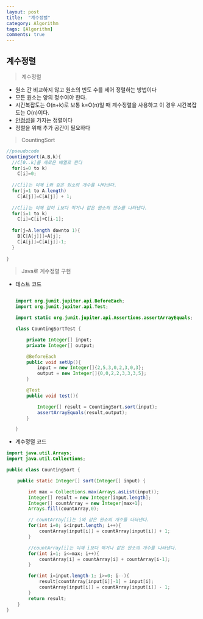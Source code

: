 ```yaml
---
layout: post
title:  "계수정렬" 
category: Algorithm
tags: [Algorithm]
comments: true
---
```




## 계수정렬



> 계수정렬

- 원소 간 비교하지 않고 원소의 빈도 수를 세어 정렬하는 방법이다
- 모든 원소는 양의 정수여야 한다.
- 시간복잡도는 O(n+k)로 보통 k=O(n)일 때 계수정렬을 사용하고 이 경우 시간복잡도는 O(n)이다.
- <a href="[https://ko.wikipedia.org/wiki/%EC%A0%95%EB%A0%AC_%EC%95%8C%EA%B3%A0%EB%A6%AC%EC%A6%98#%EC%95%88%EC%A0%95%EC%84%B1](https://ko.wikipedia.org/wiki/정렬_알고리즘#안정성)">안정성</a>을 가지는 정렬이다
- 정렬을 위해 추가 공간이 필요하다



> CountingSort



```java
//pseudocode
CountingSort(A,B,k){
  //C[0..k]를 새로운 배열로 한다
  for(i=0 to k)
    C[i]=0;
  
  //C[i]는 이제 i와 같은 원소의 개수를 나타낸다. 
  for(j=1 to A.length)
    C[A[j]]=C[A[j]] + 1;
  
  //C[i]는 이제 값이 i보다 작거나 같은 원소의 갯수를 나타낸다.
  for(i=1 to k)
    C[i]=C[i]+C[i-1];
  
  for(j=A.length downto 1){
    B[C[A[j]]]=A[j];
    C[A[j]]=C[A[j]]-1;
  }
  
}
```





> Java로 계수정렬 구현



- 테스트 코드

  ```java
  
  import org.junit.jupiter.api.BeforeEach;
  import org.junit.jupiter.api.Test;
  
  import static org.junit.jupiter.api.Assertions.assertArrayEquals;
  
  class CountingSortTest {
  
      private Integer[] input;
      private Integer[] output;
  
      @BeforeEach
      public void setUp(){
          input = new Integer[]{2,5,3,0,2,3,0,3};
          output = new Integer[]{0,0,2,2,3,3,3,5};
      }
  
      @Test
      public void test(){
  
          Integer[] result = CountingSort.sort(input);
          assertArrayEquals(result,output);
      }
  
  }
  ```

  

- 계수정렬 코드

```java
import java.util.Arrays;
import java.util.Collections;

public class CountingSort {

    public static Integer[] sort(Integer[] input) {

        int max = Collections.max(Arrays.asList(input));
        Integer[] result = new Integer[input.length];
        Integer[] countArray = new Integer[max+1];
        Arrays.fill(countArray,0);

        // countArray[i]는 i와 같은 원소의 개수를 나타낸다.
        for(int i=0; i<input.length; i++){
            countArray[input[i]] = countArray[input[i]] + 1;
        }

        //countArray[i]는 이제 i보다 작거나 같은 원소의 개수를 나타낸다.
        for(int i=1; i<=max; i++){
            countArray[i] = countArray[i] + countArray[i-1];
        }

        for(int i=input.length-1; i>=0; i--){
            result[countArray[input[i]]-1] = input[i];
            countArray[input[i]] = countArray[input[i]] - 1;
        }
        return result;
    }
}
```



